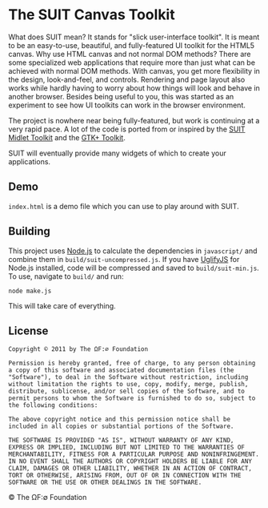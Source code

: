 # The SUIT Canvas Toolkit

What does SUIT mean? It stands for "slick user-interface toolkit". It is meant to be an easy-to-use, beautiful, and fully-featured UI toolkit for the HTML5 canvas. Why use HTML canvas and not normal DOM methods? There are some specialized web applications that require more than just what can be achieved with normal DOM methods. With canvas, you get more flexibility in the design, look-and-feel, and controls. Rendering and page layout also works while hardly having to worry about how things will look and behave in another browser. Besides being useful to you, this was started as an experiment to see how UI toolkits can work in the browser environment.

The project is nowhere near being fully-featured, but work is continuing at a very rapid pace. A lot of the code is ported from or inspired by the [SUIT Midlet Toolkit](https://code.google.com/p/suit-midlet-toolkit/) and the [GTK+ Toolkit](http://www.gtk.org/).

SUIT will eventually provide many widgets of which to create your applications.

## Demo

`index.html` is a demo file which you can use to play around with SUIT.

## Building

This project uses [Node.js](http://nodejs.org/) to calculate the dependencies in `javascript/` and combine them in `build/suit-uncompressed.js`. If you have [UglifyJS](https://github.com/mishoo/UglifyJS) for Node.js installed, code will be compressed and saved to `build/suit-min.js`. To use, navigate to `build/` and run:

```
node make.js
```

This will take care of everything.

## License

```
Copyright © 2011 by The ΩF:∅ Foundation

Permission is hereby granted, free of charge, to any person obtaining a copy of this software and associated documentation files (the "Software"), to deal in the Software without restriction, including without limitation the rights to use, copy, modify, merge, publish, distribute, sublicense, and/or sell copies of the Software, and to permit persons to whom the Software is furnished to do so, subject to the following conditions:

The above copyright notice and this permission notice shall be included in all copies or substantial portions of the Software.

THE SOFTWARE IS PROVIDED "AS IS", WITHOUT WARRANTY OF ANY KIND, EXPRESS OR IMPLIED, INCLUDING BUT NOT LIMITED TO THE WARRANTIES OF MERCHANTABILITY, FITNESS FOR A PARTICULAR PURPOSE AND NONINFRINGEMENT. IN NO EVENT SHALL THE AUTHORS OR COPYRIGHT HOLDERS BE LIABLE FOR ANY CLAIM, DAMAGES OR OTHER LIABILITY, WHETHER IN AN ACTION OF CONTRACT, TORT OR OTHERWISE, ARISING FROM, OUT OF OR IN CONNECTION WITH THE SOFTWARE OR THE USE OR OTHER DEALINGS IN THE SOFTWARE.
```

© The ΩF:∅ Foundation
